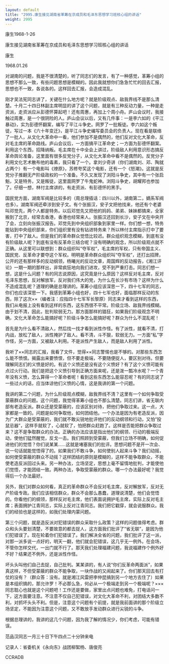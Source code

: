 ```yaml
---
layout: default
title: "2995.康生接见湖南省革筹在京成员和毛泽东思想学习班核心组的讲话"
weight: 2995
---
```


康生1968-1-26

康生接见湖南省革筹在京成员和毛泽东思想学习班核心组的讲话

康生

1968.01.26

对湖南的问题，我是不很清楚的，听了同志们的发言，有了一种感觉，革筹小组的思想不那么一致，有些问题思想是模糊的。因此我就想你们急急忙忙的回去汇报，思想也不一致，各说各的。这样回去汇报，会造成混乱。

刚才吴法宪同志讲了，关键在什么地方呢？就是阶级观点、敌我界线不是那么清楚。十月二十四日林副主席明显的讲了这个问题，就是有三种反动力量，一种是走资派，走资派应从彭德怀算起吧！还有周惠，再加上个周小舟。庐山会议时，我接触过周惠，是一个很阴险的人。庐山会议以后，又有几件事：一是李六如的《平江暴动》，实为彭德怀翻案，编写了平江斗争史。网罗了一批叛徒。李六如这个叛徒，写过一本《六十年变迁》，是平江斗争史编写委员会的负责人。现在看是联络了一批人，从文化大革命中一看，他们参加不是偶然的，他们反对文化大革命，反对毛主席的革命路线。庐山会议后，一方面搞平江革命史；一方面为彭德怀翻案。利用这个东西，招降纳叛。毛主席在十中全会上讲过，阶级敌人利用意识形态搞反革命舆论准备，这里面有很多反党分子，从文化大革命中看不是偶然的。反党分子利用文化艺术散布他的毒素，我只看了一个。拿刘少奇讲（你们湖南刘、邓、陶就占两个）有一个电影叫《燎原》，苏修夸奖这个电影，还有一个《怒潮》。这就是反党分子推翻无产阶级政权的一个准备。不久又发现了浏阳斗争史，其中有一个张启魁，又是特务，又是叛徒，这里面网罗了牛鬼蛇神。浏阳斗争史，胡耀邦也参加了。仔细一想，林付主席讲的，有走资派、有彭德怀的黑手。

国民党方面，湖南军阀是比较多的（周总理插话：四川以外，湖南第二，嫡系军阀也多）。湖南军阀还牵涉到安子文。有个张振汉，安子文把他找来，他还有个老婆叫邓觉先，两个人都是特务。以后邓觉先又把他的妈妈、弟弟、妹妹都搞来，全家搬到了北京，经常去香港，香港也经常来人。张振汉还回到长沙，安子文在中央开了会，立刻向张振汉报告。邓觉先到中央组织部象到家里一样。你们想一想，特务能钻到中央组织部来，你们组织里有没有钻进特务来？所以林付主席指示打中了要害，打中了敌人。但是我们的革命群众觉悟比较迟。群众组织观念模糊，到底有没有阶级敌人呢？到底有没有反革命三结合呢？没有明确的观念，所以阶级观点就不正确。从这里可以联想到：群众组织叫“夺军权”，毛主席的军权，只有帝国主义、国民党、反革命才要夺这个军权。明明是革命群众组织叫“夺军权”，还打出招牌，公开的还有那样多的反动纲领，杨曦光的反动文章，周国辉的反动报告，《湘江评论》一期一期的那样出，非常疯狂地向我们进攻，受不到严重打击。同志们想一想，这是什么问题？有的同志说原因，这究竟是什么原因？这样反对毛主席，反对毛泽东思想，反对解放军，反对我们伟大的党，为什么在长沙有市场？这样为什么不造成混乱呢？道理的确是总理讲的。革筹小组应该深思一下，四十七军的同志，你们也应该深思一下。我感到革筹小组也好，四十七军也好，面临那样反动的东西，除了这次××（编者注：应指四十七军军长黎原）同志来才看到这样的东西，我们从电报上没有看到这样的东西，这东西很不平常。阶级立场、敌我界线模糊。由于划不清，因此，批判软弱无力。那方面那样的猖狂，如果我们阶级观念不明确，文化大革命怎么能搞好呢？阶级斗争怎么能搞好呢？群众为什么不混乱呢！

首先是为什么看不清敌人，然后找一找才看到派性作怪。有了派性，就看不清，打内战，放松了敌人，派性掩护了敌人。看不清，斗不狠，软弱无力。一方面“私”字作怪，另一方面，又被敌人利用。不是派性产生敌人，而是敌人利用了派性。

我听了××同志的汇报，我看了文件，觉得××同志警惕也是不够的。对那些东西怎么能不愤恨。揭露出来要愤恨，但不要走极端，不要随便捉人，要区别对待。但要理解同志们的义愤是好的。有这个义愤还是没有这个义愤好？有了这个义愤可能有点过火行动。我们是把这个义愤引导到正确方面来呢，还是泼一瓢冷水呢？一个青年没有义愤，怎么算得一个革命者呢！看到这些东西怎么能容忍呢？有的同志说了一些过火的话，应当体谅他们义愤的心情，这是我讲的第一个问题。

我讲的第二个问题，为什么阶级观点模糊，敌我界线不清？这里有一个如何争取受蒙蔽群众的问题。这个问题，我觉得革筹小组也不那么清楚。同志们讲，省无联内部有老造反派。群众还是受蒙蔽的，应该区别对待，把他们争取过来。这一点，大家都是一致的。问题是如何争取他，如何团结他。一个办法是因为有老造反派，因为广大群众是受蒙蔽的，我们就不敢尖锐地批评他们的反动纲领和行动，又怕“投鼠忌器”，这样手就软了，心就软了，怕把群众赶跑了。这样是否能把群众争取过来？这不是争取群众的办法。正确的办法应该是指出他们的纲领、行动的极端反动，使他们猛然醒觉，反戈一击。我们照顾到受蒙蔽，但我们立场不明确，如何促进他们的觉悟？你们说某某……这就是堵塞我们的批评。思想问题不是开一次会、说一句话就能觉悟得了的。如果我们不敢斗争，如何使别人起来斗争？我们动摇，如何使受蒙蔽的群众不动摇？这样团结的原则是模糊的，这样不能争取群众，不能使老造反派回过头来。另一种办法，立场坚定，思想上毫不留情地批判，才能使他们觉悟，才能团结一致。两种办法，争取受蒙蔽的群众。哪一个办法最好呢？我觉得后一个办法最好。

另外，我们对群众如何看，真正的革命群众不会反对毛主席，反对解放军，反对无产阶级专政。我们应该相信群众，群众不会那么愚蠢，道理说清楚，他们会觉悟的。你看他们的纲领，那样反对毛主席，他们表面说拥护毛主席，实际上反对毛主席；表面拥护江青同志，实际上反对江青同志。我们把它戳穿，就会说服群众。我们的经验也是这样的，如我们处理内蒙问题。

第三个问题，就是造反派对犯错误的群众采取什么政策？这样的问题值得考虑。群众和头头要划清楚，不要故意的都去捉人，这方面我们批评了“省无联”，是因为他们犯错误了。现在轮着你们犯错误了。我们解决全省的问题，我们批评了这一派，对那一派多说一点好的，明天一翻，他们就会犯错误，这几乎无一例外。在会场，不管你怎样交代，一出门就不行了。那天我们处理福建问题，我说福建作个例外好不好？结果还不例外，还是派性作怪。

坏头头叫他们自己去捉，自己批判。某某讲的，有人说“你们反革命两面派”，如果真这样，不但受蒙蔽的群众不能争取，一块作战的又闹起来了。你们那天回去有打仗的没有？（群众答：没有。就是湘江风雷把李仲昆搞到另一个地方去住了）如果是本组织搞的，那允许罗！不必那么急，何必从一个极端走到另一个极端呢？×××同志耽心也就是这个问题吧！工作还是要做，家里出点问题也难免，打电话问一下，这方面要注意。不注意不仅自己犯错误，对文化大革命不利，对团结大多数不利，对抓坏头头不利。但是，注意这个问题有个前提，就是我前面讲的那个阶级立场坚定，不能因为注意这个问题，又不敢放手发动群众进行尖锐的斗争。

根据总理讲的，我讲的这几个问题，因为我了解的情况少，你们考虑，可能有错误。

范品汉同志一月三十日下午四点二十分钟来电

记录人：省委机关《永向东》战团柳絮杨、唐俊亮

CCRADB

